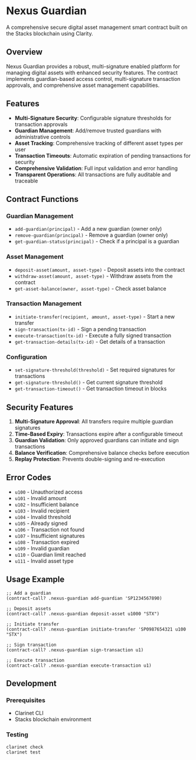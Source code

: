 # Nexus Guardian

A comprehensive secure digital asset management smart contract built on the Stacks blockchain using Clarity.

## Overview

Nexus Guardian provides a robust, multi-signature enabled platform for managing digital assets with enhanced security features. The contract implements guardian-based access control, multi-signature transaction approvals, and comprehensive asset management capabilities.

## Features

- **Multi-Signature Security**: Configurable signature thresholds for transaction approvals
- **Guardian Management**: Add/remove trusted guardians with administrative controls
- **Asset Tracking**: Comprehensive tracking of different asset types per user
- **Transaction Timeouts**: Automatic expiration of pending transactions for security
- **Comprehensive Validation**: Full input validation and error handling
- **Transparent Operations**: All transactions are fully auditable and traceable

## Contract Functions

### Guardian Management
- `add-guardian(principal)` - Add a new guardian (owner only)
- `remove-guardian(principal)` - Remove a guardian (owner only)
- `get-guardian-status(principal)` - Check if a principal is a guardian

### Asset Management
- `deposit-asset(amount, asset-type)` - Deposit assets into the contract
- `withdraw-asset(amount, asset-type)` - Withdraw assets from the contract
- `get-asset-balance(owner, asset-type)` - Check asset balance

### Transaction Management
- `initiate-transfer(recipient, amount, asset-type)` - Start a new transfer
- `sign-transaction(tx-id)` - Sign a pending transaction
- `execute-transaction(tx-id)` - Execute a fully signed transaction
- `get-transaction-details(tx-id)` - Get details of a transaction

### Configuration
- `set-signature-threshold(threshold)` - Set required signatures for transactions
- `get-signature-threshold()` - Get current signature threshold
- `get-transaction-timeout()` - Get transaction timeout in blocks

## Security Features

1. **Multi-Signature Approval**: All transfers require multiple guardian signatures
2. **Time-Based Expiry**: Transactions expire after a configurable timeout
3. **Guardian Validation**: Only approved guardians can initiate and sign transactions
4. **Balance Verification**: Comprehensive balance checks before execution
5. **Replay Protection**: Prevents double-signing and re-execution

## Error Codes

- `u100` - Unauthorized access
- `u101` - Invalid amount
- `u102` - Insufficient balance
- `u103` - Invalid recipient
- `u104` - Invalid threshold
- `u105` - Already signed
- `u106` - Transaction not found
- `u107` - Insufficient signatures
- `u108` - Transaction expired
- `u109` - Invalid guardian
- `u110` - Guardian limit reached
- `u111` - Invalid asset type

## Usage Example

```clarity
;; Add a guardian
(contract-call? .nexus-guardian add-guardian 'SP1234567890)

;; Deposit assets
(contract-call? .nexus-guardian deposit-asset u1000 "STX")

;; Initiate transfer
(contract-call? .nexus-guardian initiate-transfer 'SP0987654321 u100 "STX")

;; Sign transaction
(contract-call? .nexus-guardian sign-transaction u1)

;; Execute transaction
(contract-call? .nexus-guardian execute-transaction u1)
```

## Development

### Prerequisites
- Clarinet CLI
- Stacks blockchain environment

### Testing
```bash
clarinet check
clarinet test
```

